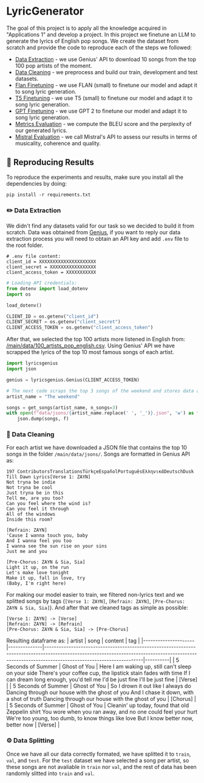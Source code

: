# LyricGenerator

The goal of this project is to apply all the knowledge acquired in "Applications 1" and develop a project. 
In this project we finetune an LLM to generate the lyrics of English pop songs. We create the dataset from scratch and provide the code to reproduce each of the steps we followed:

* [Data Extraction](src/01_Data_Extraction.ipynb) - we use Genius' API to download 10 songs from the top 100 pop artists of the moment.
* [Data Cleaning](src/02_Data_Cleaning.ipynb) - we preprocess and build our train, development and test datasets.
* [Flan Finetuning](src/03_FLAN_trainer.ipynb) - we use FLAN (small) to finetune our model and adapt it to song lyric generation.
* [T5 Finetuning](src/03_T5_trainer.ipynb) - we use T5 (small) to finetune our model and adapt it to song lyric generation.
* [GPT Finetuning](src/03_GPT_trainer.ipynb) - we use GPT 2 to finetune our model and adapt it to song lyric generation.
* [Metrics Evaluation](src/04_Metrics_Evaluation.ipynb) - we compute the BLEU score and the perplexity of our generated lyrics.
* [Mistral Evaluation](src/04_Mistral_Evaluation.ipynb) - we call Mistral's API to assess our results in terms of musicality, coherence and quality.


## 🚀 Reproducing Results

To reproduce the experiments and results, make sure you install all the dependencies by doing:

```console
pip install -r requirements.txt
```

### ✏️ Data Extraction

We didn't find any datasets valid for our task so we decided to build it from scratch.
Data was obtained from [Genius](https://genius.com/), if you want to reply our data extraction process you will need to obtain an API key and add `.env` file to the root folder.

```
# .env file content:
client_id = XXXXXXXXXXXXXXXXXXXXX
client_secret = XXXXXXXXXXXXXXXXX
client_access_token = XXXXXXXXXXX
```

```python
# Loading API credentials:
from dotenv import load_dotenv
import os

load_dotenv()

CLIENT_ID = os.getenv("client_id")
CLIENT_SECRET = os.getenv("client_secret")
CLIENT_ACCESS_TOKEN = os.getenv("client_access_token")
```

After that, we selected the top 100 artists more listened in English from: [/main/data/100_artists_pop_english.csv](https://github.com/rubzip/LyricGenerator/blob/main/data/100_artists_pop_english.csv).
Using Genius' API we have scrapped the lyrics of the top 10 most famous songs of each artist.

```python
import lyricsgenius
import json 

genius = lyricsgenius.Genius(CLIENT_ACCESS_TOKEN)

# The next code scraps the top 3 songs of the weekend and stores data as a JSON file.
artist_name = "The weekend"

songs = get_songs(artist_name, n_songs=3)
with open(f"data/jsons/{artist_name.replace(' ', '_')}.json", 'w') as f:
    json.dump(songs, f)
```

### 🧹 Data Cleaning
For each artist we have downloaded a JSON file that contains the top 10 songs in the folder `/main/data/jsons/`.
Songs are formatted in Genius API as: 
```
197 ContributorsTranslationsTürkçeEspañolPortuguêsΕλληνικάDeutschDusk Till Dawn Lyrics[Verse 1: ZAYN]
Not tryna be indie
Not tryna be cool
Just tryna be in this
Tell me, are you too?
Can you feel where the wind is?
Can you feel it through
All of the windows
Inside this room?

[Refrain: ZAYN]
'Cause I wanna touch you, baby
And I wanna feel you too
I wanna see the sun rise on your sins
Just me and you

[Pre-Chorus: ZAYN & Sia, Sia]
Light it up, on the run
Let's make love tonight
Make it up, fall in love, try
(Baby, I'm right here)
```

For making our model easier to train, we filtered non-lyrics text and we splitted songs by tags (`[Verse 1: ZAYN]`, `[Refrain: ZAYN]`, `[Pre-Chorus: ZAYN & Sia, Sia]`).
And after that we cleaned tags as simple as possible:
```
[Verse 1: ZAYN] -> [Verse]
[Refrain: ZAYN] -> [Refrain]
[Pre-Chorus: ZAYN & Sia, Sia] -> [Pre-Chorus]
```
Resulting dataframe as:
| artist              | song         | content                                                                                                                                                                                            | tag      |
|---------------------|--------------|----------------------------------------------------------------------------------------------------------------------------------------------------------------------------------------------------|----------|
| 5 Seconds of Summer | Ghost of You | Here I am waking up, still can't sleep on your side There's your coffee cup, the lipstick stain fades with time If I can dream long enough, you'd tell me I'd be just fine I'll be just fine       | [Verse]  |
| 5 Seconds of Summer | Ghost of You | So I drown it out like I always do Dancing through our house with the ghost of you And I chase it down, with a shot of truth Dancing through our house with the ghost of you                       | [Chorus] |
| 5 Seconds of Summer | Ghost of You | Cleanin' up today, found that old Zeppelin shirt You wore when you ran away, and no one could feel your hurt We're too young, too dumb, to know things like love But I know better now, better now | [Verse]  |

### ⚙️ Data Splitting
Once we have all our data correctly formated, we have splitted it to `train`, `val`, and `test`. For the `test` dataset we have selected a song per artist, so these songs are not avaliable in `train` nor `val`, and the rest of data has been randomly slitted into `train` and `val`.



